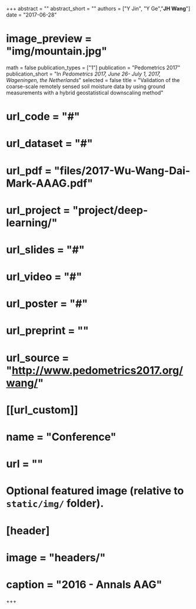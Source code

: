 +++
abstract = ""
abstract_short = ""
authors = ["Y Jin", "Y Ge","**JH Wang**"]
date = "2017-06-28"
# image_preview = "img/mountain.jpg"
math = false
publication_types = ["1"]
publication = "Pedometrics 2017"
publication_short = "In *Pedometrics 2017, June 26- July 1, 2017, Wageningen, the Netherlands*"
selected = false
title = "Validation of the coarse-scale remotely sensed soil moisture data by using ground measurements with a hybrid geostatistical downscaling method"
# url_code = "#"
# url_dataset = "#"
# url_pdf = "files/2017-Wu-Wang-Dai-Mark-AAAG.pdf"
# url_project = "project/deep-learning/"
# url_slides = "#"
# url_video = "#"
# url_poster = "#"
# url_preprint = ""
# url_source = "http://www.pedometrics2017.org/wang/"

# [[url_custom]]
# name = "Conference"
# url = ""

# Optional featured image (relative to `static/img/` folder).
# [header]
# image = "headers/"
# caption = "2016 - Annals AAG"

+++


